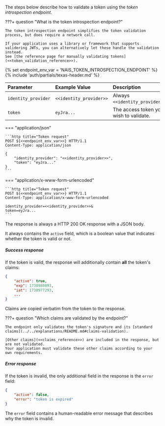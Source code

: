 The steps below describe how to validate a token using the _token introspection endpoint_.

???+ question "What is the token introspection endpoint?"

    The token introspection endpoint simplifies the token validation process, but does require a network call.
    
    If your application uses a library or framework that supports validering JWTs, you can alternatively let these handle the validation instead.
    See [the reference page for manually validating tokens](<<token_validation_reference>>).

{% set endpoint_env_var = 'NAIS_TOKEN_INTROSPECTION_ENDPOINT' %}
{% include 'auth/partials/texas-header.md' %}

| Parameter           | Example Value           | Description                            |
|:--------------------|:------------------------|:---------------------------------------|
| `identity_provider` | `<<identity_provider>>` | Always `<<identity_provider>>`.        |
| `token`             | `eyJra...`              | The access token you wish to validate. |

=== "application/json"

    ```http title="Token request"
    POST ${<<endpoint_env_var>>} HTTP/1.1
    Content-Type: application/json

    {
        "identity_provider": "<<identity_provider>>",
        "token": "eyJra..."
    }
    ```

=== "application/x-www-form-urlencoded"

    ```http title="Token request"
    POST ${<<endpoint_env_var>>} HTTP/1.1
    Content-Type: application/x-www-form-urlencoded

    identity_provider=<<identity_provider>>&
    token=eyJra...
    ```

The response is always a HTTP 200 OK response with a JSON body.

It always contains the `active` field, which is a boolean value that indicates whether the token is valid or not.

##### Success response

If the token is valid, the response will additionally contain **all** the token's claims:

```json title="Valid token"
{
    "active": true,
    "exp": 1730980893,
    "iat": 1730977293,
    ...
}
```

Claims are copied verbatim from the token to the response.

???+ question "Which claims are validated by the endpoint?"

    The endpoint only validates the token's signature and its [standard claims](../../explanations/README.md#claims-validation).

    [Other claims](<<claims_reference>>) are included in the response, but are not validated.
    Your application must validate these other claims according to your own requirements.

##### Error response

If the token is invalid, the only additional field in the response is the `error` field:

```json title="Invalid token"
{
    "active": false,
    "error": "token is expired"
}
```

The `error` field contains a human-readable error message that describes why the token is invalid.
